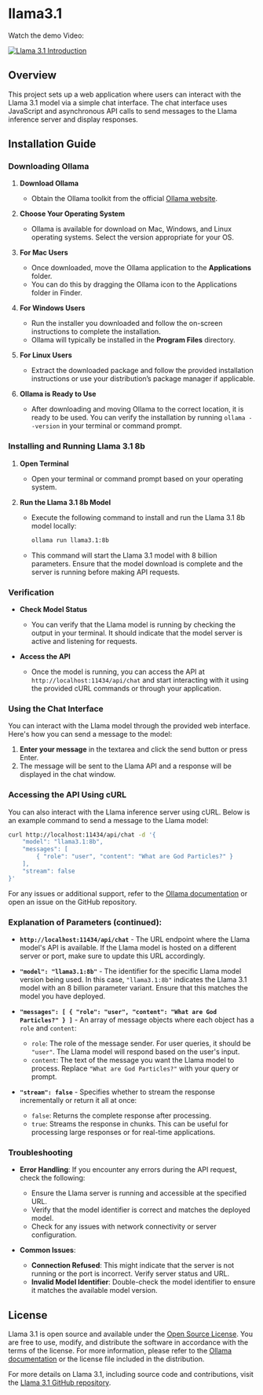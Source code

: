 # llama3.1
Watch the demo Video:



[![Llama 3.1 Introduction](https://img.youtube.com/vi/T2oc9VgBLeU/0.jpg)](https://www.youtube.com/watch?v=T2oc9VgBLeU&feature=youtu.be)

## Overview

This project sets up a web application where users can interact with the Llama 3.1 model via a simple chat interface. The chat interface uses JavaScript and asynchronous API calls to send messages to the Llama inference server and display responses.


## Installation Guide

### Downloading Ollama

1. **Download Ollama**
   - Obtain the Ollama toolkit from the official [Ollama website](https://ollama.com/download).

2. **Choose Your Operating System**
   - Ollama is available for download on Mac, Windows, and Linux operating systems. Select the version appropriate for your OS.

3. **For Mac Users**
   - Once downloaded, move the Ollama application to the **Applications** folder.
   - You can do this by dragging the Ollama icon to the Applications folder in Finder.

4. **For Windows Users**
   - Run the installer you downloaded and follow the on-screen instructions to complete the installation.
   - Ollama will typically be installed in the **Program Files** directory.

5. **For Linux Users**
   - Extract the downloaded package and follow the provided installation instructions or use your distribution’s package manager if applicable.

6. **Ollama is Ready to Use**
   - After downloading and moving Ollama to the correct location, it is ready to be used. You can verify the installation by running `ollama --version` in your terminal or command prompt.

### Installing and Running Llama 3.1 8b

1. **Open Terminal**
   - Open your terminal or command prompt based on your operating system.

2. **Run the Llama 3.1 8b Model**
   - Execute the following command to install and run the Llama 3.1 8b model locally:

     ```bash
     ollama run llama3.1:8b
     ```

   - This command will start the Llama 3.1 model with 8 billion parameters. Ensure that the model download is complete and the server is running before making API requests.

### Verification

- **Check Model Status**
  - You can verify that the Llama model is running by checking the output in your terminal. It should indicate that the model server is active and listening for requests.

- **Access the API**
  - Once the model is running, you can access the API at `http://localhost:11434/api/chat` and start interacting with it using the provided cURL commands or through your application.

### Using the Chat Interface

You can interact with the Llama model through the provided web interface. Here's how you can send a message to the model:

1. **Enter your message** in the textarea and click the send button or press Enter.
2. The message will be sent to the Llama API and a response will be displayed in the chat window.

### Accessing the API Using cURL

You can also interact with the Llama inference server using cURL. Below is an example command to send a message to the Llama model:

```bash
curl http://localhost:11434/api/chat -d '{
    "model": "llama3.1:8b",
    "messages": [
        { "role": "user", "content": "What are God Particles?" }
    ],
    "stream": false
}'
```

For any issues or additional support, refer to the [Ollama documentation](https://ollama.com/docs) or open an issue on the GitHub repository.
### Explanation of Parameters (continued):

- **`http://localhost:11434/api/chat`** - The URL endpoint where the Llama model's API is available. If the Llama model is hosted on a different server or port, make sure to update this URL accordingly.

- **`"model": "llama3.1:8b"`** - The identifier for the specific Llama model version being used. In this case, `"llama3.1:8b"` indicates the Llama 3.1 model with an 8 billion parameter variant. Ensure that this matches the model you have deployed.

- **`"messages": [ { "role": "user", "content": "What are God Particles?" } ]`** - An array of message objects where each object has a `role` and `content`:
  - `role`: The role of the message sender. For user queries, it should be `"user"`. The Llama model will respond based on the user's input.
  - `content`: The text of the message you want the Llama model to process. Replace `"What are God Particles?"` with your query or prompt.

- **`"stream": false`** - Specifies whether to stream the response incrementally or return it all at once:
  - `false`: Returns the complete response after processing.
  - `true`: Streams the response in chunks. This can be useful for processing large responses or for real-time applications.

### Troubleshooting

- **Error Handling**: If you encounter any errors during the API request, check the following:
  - Ensure the Llama server is running and accessible at the specified URL.
  - Verify that the model identifier is correct and matches the deployed model.
  - Check for any issues with network connectivity or server configuration.

- **Common Issues**:
  - **Connection Refused**: This might indicate that the server is not running or the port is incorrect. Verify server status and URL.
  - **Invalid Model Identifier**: Double-check the model identifier to ensure it matches the available model version.


## License

Llama 3.1 is open source and available under the [Open Source License](https://ollama.com/license). You are free to use, modify, and distribute the software in accordance with the terms of the license. For more information, please refer to the [Ollama documentation](https://ollama.com/docs) or the license file included in the distribution.

For more details on Llama 3.1, including source code and contributions, visit the [Llama 3.1 GitHub repository](https://github.com/meta-llama/llama3).
